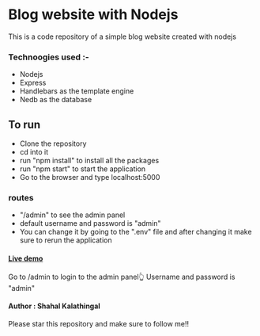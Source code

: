 # Blog website with Nodejs
This is a code repository of a simple blog website created with nodejs

### Technoogies used :-
- Nodejs
- Express
- Handlebars as the template engine
- Nedb as the database

## To run
- Clone the repository
- cd into it
- run "npm install" to install all the packages
- run "npm start" to start the application
- Go to the browser and type localhost:5000

### routes
- "/admin" to see the admin panel
- default username and password is "admin"
- You can change it by going to the ".env" file and after changing it make sure to rerun the application 

#### [Live demo](http://blog-shahal-demo.herokuapp.com/)

Go to /admin to login to the admin panel👆
Username and password is "admin"

#### Author : Shahal Kalathingal

Please star this repository and make sure to follow me!!

